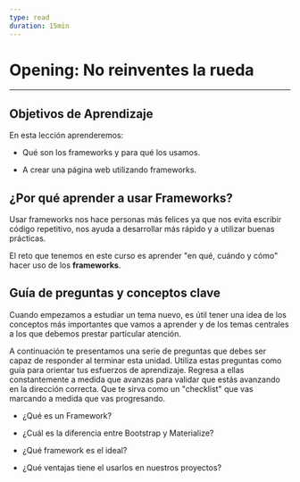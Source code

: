 ```yaml
---
type: read
duration: 15min
---
```


# Opening: No reinventes la rueda

***

## Objetivos de Aprendizaje

En esta lección aprenderemos:

- Qué son los frameworks y para qué los usamos.

- A crear una página web utilizando frameworks.

## ¿Por qué aprender a usar Frameworks?

Usar frameworks nos hace personas más felices ya que nos evita escribir código
repetitivo, nos ayuda a desarrollar más rápido y a utilizar buenas prácticas.

El reto que tenemos en este curso es aprender "en qué, cuándo y cómo"
hacer uso de los **frameworks**.

## Guía de preguntas y conceptos clave

Cuando empezamos a estudiar un tema nuevo, es útil tener una idea de los
conceptos más importantes que vamos a aprender y de los temas centrales
a los que debemos prestar particular atención.

A continuación te presentamos una serie de preguntas que debes ser capaz de
responder al terminar esta unidad. Utiliza estas preguntas como guía para
orientar tus esfuerzos de aprendizaje. Regresa a ellas constantemente a
medida que avanzas para validar que estás avanzando en la dirección correcta.
Que te sirva como un "checklist" que vas marcando a medida que vas progresando.

- ¿Qué es un Framework?

- ¿Cuál es la diferencia entre Bootstrap y Materialize?

- ¿Qué framework es el ideal?

- ¿Qué ventajas tiene el usarlos en nuestros proyectos?

